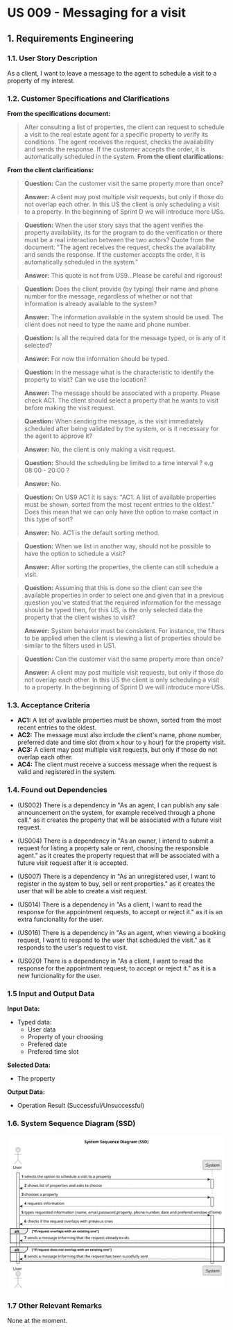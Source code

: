 # US 009 - Messaging for a visit

## 1. Requirements Engineering


### 1.1. User Story Description


As a client, I want to leave a message to the agent to schedule a visit to a property of my interest.


### 1.2. Customer Specifications and Clarifications


**From the specifications document:**

>	After consulting a list of properties, the client can request to schedule a visit to the real estate agent
for a specific property to verify its conditions. The agent receives the request, checks the
availability and sends the response. If the customer accepts the order, it is automatically scheduled
in the system.
**From the client clarifications:**

**From the client clarifications:**

> **Question:** Can the customer visit the same property more than once?
> 
> **Answer:** A client may post multiple visit requests, but only if those do not overlap each other. In this US the client is only scheduling a visit to a property. In the beginning of Sprint D we will introduce more USs.
 
 > **Question:** When the user story says that the agent verifies the property availability, its for the program to do the verification or there must be a real interaction between the two actors? Quote from the document: "The agent receives the request, checks the availability and sends the response. If the customer accepts the order, it is automatically scheduled in the system."
>
> **Answer:** This quote is not from US9...Please be careful and rigorous!
 
 > **Question:** Does the client provide (by typing) their name and phone number for the message, regardless of whether or not that information is already available to the system?
>
> **Answer:** The information available in the system should be used. The client does not need to type the name and phone number.
 
 > **Question:** Is all the required data for the message typed, or is any of it selected?
>
> **Answer:** For now the information should be typed.

 > **Question:** In the message what is the characteristic to identify the property to visit? Can we use the location?
>
> **Answer:** The message should be associated with a property. Please check AC1. The client should select a property that he wants to visit before making the visit request.
 
> **Question:** When sending the message, is the visit immediately scheduled after being validated by the system, or is it necessary for the agent to approve it?
>
> **Answer:** No, the client is only making a visit request.

> **Question:** Should the scheduling be limited to a time interval ? e.g 08:00 - 20:00 ?
> 
> **Answer:** No.

> **Question:** On US9 AC1 it is says: "AC1. A list of available properties must be shown, sorted from the most recent entries to the oldest." Does this mean that we can only have the option to make contact in this type of sort?
>
> **Answer:** No. AC1 is the default sorting method.

> **Question:** When we list in another way, should not be possible to have the option to schedule a visit?
>
> **Answer:** After sorting the properties, the cliente can still schedule a visit.

> **Question:** Assuming that this is done so the client can see the available properties in order to select one and given that in a previous question you've stated that the required information for the message should be typed then, for this US, is the only selected data the property that the client wishes to visit?
>
> **Answer:** System behavior must be consistent. For instance, the filters to be applied when the client is viewing a list of properties should be similar to the filters used in US1.

> **Question:** Can the customer visit the same property more than once?
>
> **Answer:** A client may post multiple visit requests, but only if those do not overlap each other. In this US the client is only scheduling a visit to a property. In the beginning of Sprint D we will introduce more USs.

### 1.3. Acceptance Criteria


* **AC1:** A list of available properties must be shown, sorted from the most recent entries to the oldest.
* **AC2:** The message must also include the client's name, phone number, preferred date and time slot (from x hour to y hour) for the property visit.
* **AC3:** A client may post multiple visit requests, but only if those do not overlap each other.
* **AC4:** The client must receive a success message when the request is valid and registered in the system.


### 1.4. Found out Dependencies

* (US002) There is a dependency in "As an agent, I can publish any sale announcement on the system, for
  example received through a phone call." as it creates the property that will be associated with a future visit request.

* (US004) There is a dependency in "As an owner, I intend to submit a request for listing a property sale or rent,
  choosing the responsible agent." as it creates the property request that will be associated with a future visit request after it is accepted.

* (US007) There is a dependency in "As an unregistered user, I want to register in the system to buy, sell or rent
  properties." as it creates the user that will be able to create a visit request.

* (US014) There is a dependency in "As a client, I want to read the response for the appointment requests, to
  accept or reject it." as it is an extra funcionality for the user.

* (US016) There is a dependency in "As an agent, when viewing a booking request, I want to respond to the user
  that scheduled the visit." as it responds to the user's request to visit.

* (US020) There is a dependency in "As a client, I want to read the response for the appointment request, to
  accept or reject it." as it is a new funcionality for the user.
 


### 1.5 Input and Output Data

**Input Data:**

* Typed data:
  * User data
  * Property of your choosing
  * Prefered date
  * Prefered time slot

**Selected Data:**
  * The property

**Output Data:**

* Operation Result (Successful/Unsuccessful)

### 1.6. System Sequence Diagram (SSD)

![System Sequence Diagram](svg/us009-system-sequence-diagram.svg)

### 1.7 Other Relevant Remarks

None at the moment.
